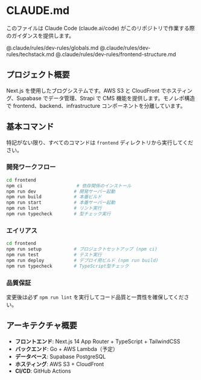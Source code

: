 # CLAUDE.md

このファイルは Claude Code (claude.ai/code) がこのリポジトリで作業する際のガイダンスを提供します。

@.claude/rules/dev-rules/globals.md
@.claude/rules/dev-rules/techstack.md
@.claude/rules/dev-rules/frontend-structure.md

## プロジェクト概要

Next.js を使用したブログシステムです。AWS S3 と CloudFront でホスティング、Supabase でデータ管理、Strapi で CMS 機能を提供します。モノレポ構造で frontend、backend、infrastructure コンポーネントを分離しています。

## 基本コマンド

特記がない限り、すべてのコマンドは `frontend` ディレクトリから実行してください。

### 開発ワークフロー
```bash
cd frontend
npm ci                    # 依存関係のインストール
npm run dev              # 開発サーバー起動
npm run build            # 本番ビルド
npm run start            # 本番サーバー起動
npm run lint             # リント実行
npm run typecheck        # 型チェック実行
```

### エイリアス
```bash
cd frontend
npm run setup            # プロジェクトセットアップ (npm ci)
npm run test             # テスト実行
npm run deploy           # デプロイ用ビルド (npm run build)
npm run typecheck        # TypeScript型チェック
```

### 品質保証
変更後は必ず `npm run lint` を実行してコード品質と一貫性を確保してください。

## アーキテクチャ概要

- **フロントエンド**: Next.js 14 App Router + TypeScript + TailwindCSS
- **バックエンド**: Go + AWS Lambda（予定）
- **データベース**: Supabase PostgreSQL
- **ホスティング**: AWS S3 + CloudFront
- **CI/CD**: GitHub Actions
